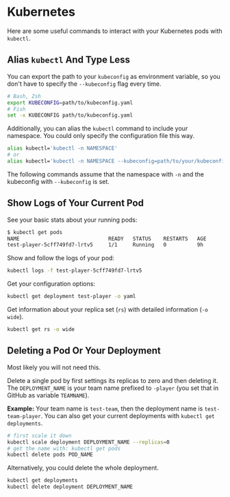 # Kubernetes

Here are some useful commands to interact with your Kubernetes pods with `kubectl`.

## Alias `kubectl` And Type Less

You can export the path to your `kubeconfig` as environment variable,
so you don't have to specify the `--kubeconfig` flag every time.

```sh
# Bash, Zsh
export KUBECONFIG=path/to/kubeconfig.yaml
# Fish
set -x KUBECONFIG path/to/kubeconfig.yaml
```

Additionally, you can alias the `kubectl` command to include your namespace.
You could only specify the configuration file this way.

```sh
alias kubectl='kubectl -n NAMESPACE'
# or 
alias kubectl='kubectl -n NAMESPACE --kubeconfig=path/to/your/kubeconfig.yaml'
```

The following commands assume that the namespace with `-n` and the kubeconfig with `--kubeconfig` is set.

## Show Logs of Your Current Pod

See your basic stats about your running pods:

```sh
$ kubectl get pods
NAME                             READY   STATUS    RESTARTS   AGE
test-player-5cff749fd7-lrtv5     1/1     Running   0          9h
```

Show and follow the logs of your pod:

```sh
kubectl logs -f test-player-5cff749fd7-lrtv5
```

Get your configuration options:

```sh
kubectl get deployment test-player -o yaml
```

Get information about your replica set (`rs`) with detailed information (`-o wide`).

```sh
kubectl get rs -o wide
```

## Deleting a Pod Or Your Deployment

Most likely you will not need this.

Delete a single pod by first settings its replicas to zero and then deleting it.
The `DEPLOYMENT_NAME` is your team name prefixed to `-player` (you set that in GitHub as variable `TEAMNAME`).

**Example:**
Your team name is `test-team`, then the deployment name is `test-team-player`.
You can also get your current deployments with `kubectl get deployments`.

```sh
# first scale it down
kubectl scale deployment DEPLOYMENT_NAME --replicas=0
# get the name with: kubectl get pods
kubectl delete pods POD_NAME
```

Alternatively, you could delete the whole deployment.

```sh
kubectl get deployments
kubectl delete deployment DEPLOYMENT_NAME
```
